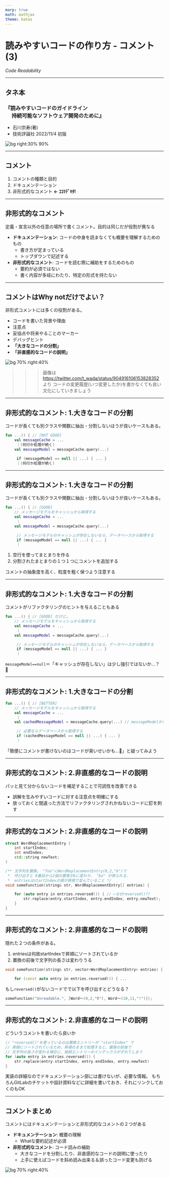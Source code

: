 ```yaml
---
marp: true
math: mathjax
theme: katas
---
```


<!--
size: 16:9
paginate: true
-->
<!-- header: 勉強会# ― エンジニアとしての解像度を高めるための勉強会-->

# 読みやすいコードの作り方 - コメント(3)

_Code Readability_

---

## タネ本

### 『読みやすいコードのガイドライン<br>　 持続可能なソフトウェア開発のために』

- 石川宗寿(著)
- 技術評論社 2022/11/4 初版

![bg right:30% 90%](assets/12-book.jpg)

---

## コメント

1. コメントの種類と目的
2. ドキュメンテーション
3. 非形式的なコメント **← ｺｺﾏﾃﾞｷﾀ!**

---

## 非形式的なコメント

定義・宣言以外の任意の場所で書くコメント。目的は同じだが役割が異なる

* **ドキュメンテーション**: コードの中身を読まなくても概要を理解するためのもの
    * 書き方が定まっている
    * トップダウンで記述する
* **非形式的なコメント**: コードを読む際に補助をするためのもの
    * 要約が必須ではない
    * 書く内容が多岐にわたり、特定の形式を持たない

---

## コメントはWhy notだけでよい？

<!-- 「なぜ別のやり方を採用しなかったか」「あえてやっていないこと」はもちろん大事。 -->
非形式コメントには多くの役割がある。

* コードを書いた背景や理由
* 注意点
* 妥協点や将来やることのマーカー
* デバッグヒント
* <b>「大きなコードの分割」</b>
* <b>「非直感的なコードの説明」</b>

![bg 70% right:40%](assets/16-whynot_in_comments.png)

>>> 画像は https://twitter.com/t_wada/status/904916106153828352 より
>>> コードの変更履歴(いつ変更したか)を書かなくても良い文化にしていきましょう

---

## 非形式的なコメント: 1.大きなコードの分割

コードが長くても別クラスや関数に抽出・分割しないほうが良いケースもある。

```kt
fun ...() { // [NOT GOOD]
    val messageCache = ...
     ︙(何行か処理が続く)
    val messageModel = messageCache.query(...)

     if (messageModel == null || ...) { ... }
     ︙(何行か処理が続く)
```

---

## 非形式的なコメント: 1.大きなコードの分割

コードが長くても別クラスや関数に抽出・分割しないほうが良いケースもある。

```kt
fun ...() { // [GOOD]
    // メッセージモデルをキャッシュから取得する
    val messageCache = ...
     ︙
    val messageModel = messageCache.query(...)

     // メッセージモデルのキャッシュが存在しないなら、データベースから取得する
     if (messageModel == null || ...) { ... }
     ︙
```

1. 空行を使ってまとまりを作る
1. 分割されたまとまりの１つ１つにコメントを追加する

コメントの抽象度を高く、粒度を粗く保つよう注意する

<!-- サンプルは時間的凝集度を破っている。時間的凝集とは、機能的に関連はないが「初期化時」 など近い時間で実行する処理をまとめた関数

* 時間的凝集の問題点
    * 機能的には関係ない関数が 1 つの関数にまとめられている
    * 機能的な関連はないので、あるときには同時に実行するとしても、別のときには同時に実行しないかもしれない
    * その関数の再利用性は低い
* 時間的凝集の改善方法
    * 実装を機能的凝集の関数（単一の機能を処理する関数）に切り出す。 -->

<!-- リファクタリングの気付きにもなる(p84)。 messageModel == null ってどういう状態というのが
分かりにくいから「キャッシュが存在しないなら」とコメントに書かなければならない。だから -->

---

## 非形式的なコメント: 1.大きなコードの分割

コメントがリファクタリングのヒントを与えることもある

```kt
fun ...() { // [GOOD] だけど…
    // メッセージモデルをキャッシュから取得する
    val messageCache = ...
     ︙
    val messageModel = messageCache.query(...)

     // メッセージモデルのキャッシュが存在しないなら、データベースから取得する
     if (messageModel == null || ...) { ... }
     ︙
```

`messageModel==null`＝「キャッシュが存在しない」は少し強引ではないか…？ 🤔

---

## 非形式的なコメント: 1.大きなコードの分割

```kt
fun ...() { // [BETTER]
    // メッセージモデルをキャッシュから取得する
    val messageCache = ...
     ︙
    val cachedMessageModel = messageCache.query(...) // messageModelから変更

     // 必要ならデータベースから取得する
     if (cachedMessageModel == null || ...) { ... }
     ︙
```

「簡便にコメントが書けないのはコードが臭いせいかも…🤔」と疑ってみよう

---

## 非形式的なコメント: 2.非直感的なコードの説明

パッと見て分からないコードを補足することで可読性を改善できる

* 誤解を生みやすいコードに対する注意点を明確にする
* 放っておくと間違った方法でリファクタリングされかねないコードに釘を刺す

---

## 非形式的なコメント: 2.非直感的なコードの説明

```cpp
struct WordReplacementEntry (
    int startIndex;
    int endIndex;
    std::string newText;
)

/** 文字列を置換。 "foo"にWordReplacementEntry(0,2,"b")で
 *  呼び出すと 0番目から2個の要素がbに変わり、 "bo" が得られる.
 *  entriesはstartIndexの値が昇順で並んでいること */
void someFunction(string& str, WordReplacementEntry[] entries) {

    for (auto entry in entries.reversed()) { // ←なぜreversed()??
        str.replace(entry.startIndex, entry.endIndex, entry.newText);
    }
}
```

---

## 非形式的なコメント: 2.非直感的なコードの説明

隠れた２つの条件がある。

1. entriesは何故startIndexで昇順にソートされているか
2. 置換の前後で文字列の長さは変わりうる

```cpp
void someFunction(string& str, vector<WordReplacementEntry> entries) {

    for (const auto entry in entries.reversed()) { ... 
```

もし`reversed()`がないコードでで以下を呼び出すとどうなる？

```cpp
someFunction("Unreadable.", [Word～(0,2,"R"), Word～(10,11,"!")]);
```

---

## 非形式的なコメント: 2.非直感的なコードの説明

どういうコメントを書いたら良いか

```cpp
// "reversed()"を使っているのは置換エントリーが "startIndex" で
// 昇順にソートされているため。昇順のままで処理すると、置換の前後で
// 文字列の長さが変わる場合に、後続エントリーのインデックスがずれてしまう
for (auto entry in entries.reversed()) {
    str.replace(entry.startIndex, entry.endIndex, entry.newText)
}
```

実装の詳細なのでドキュメンテーション部には書けないが、必要な情報。
もちろんGitLabのチケットや設計資料などに詳細を書いておき、それにリンクしておくのもOK

---

## コメントまとめ

コメントにはドキュメンテーションと非形式的なコメントの２つがある
* **ドキュメンテーション**: 概要の理解
    * Whatな要約記述が必須
* **非形式的なコメント**: コード読みの補助
    * 大きなコードを分割したり、非直感的なコードの説明に使ったり
    * 上手に使えばコードを斜め読み出来る＆誤ったコード変更も防げる

![bg 70% right:40%](assets/16-whynot_in_comments.png)

<!-- Why notを書こうということで紹介したこのポストですが、今回までに説明した内容を踏まえると、必ずしもWhy notだけではないことが分かったと思います。
コメントの解像度を上げて、将来にわたって価値のあるコメントを書くようにしましょう -->